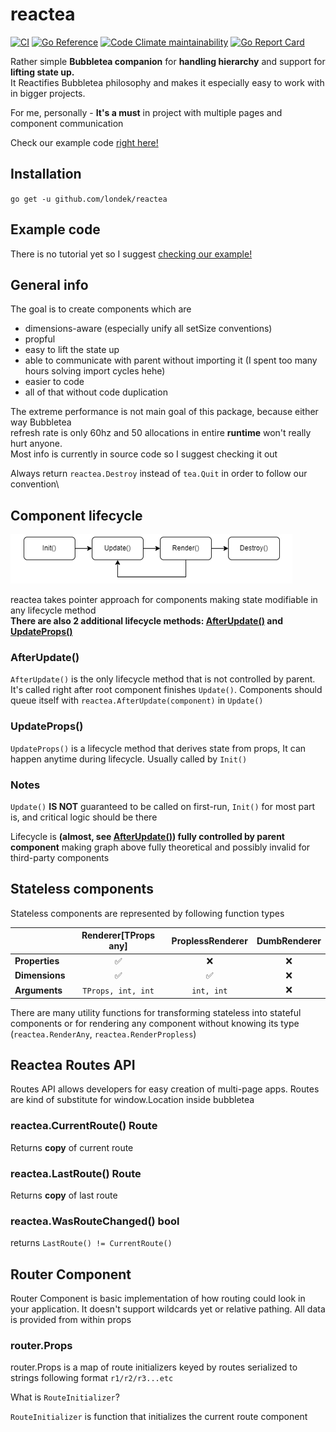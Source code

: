 # reactea

[![CI](https://github.com/Londek/reactea/actions/workflows/ci.yml/badge.svg)](https://github.com/Londek/reactea/actions/workflows/ci.yml)
[![Go Reference](https://pkg.go.dev/badge/github.com/londek/reactea.svg)](https://pkg.go.dev/github.com/londek/reactea)
[![Code Climate maintainability](https://img.shields.io/codeclimate/maintainability-percentage/Londek/reactea)](https://img.shields.io/codeclimate/maintainability-percentage/Londek/reactea)
[![Go Report Card](https://goreportcard.com/badge/github.com/londek/reactea)](https://goreportcard.com/report/github.com/londek/reactea)

Rather simple **Bubbletea companion** for **handling hierarchy** and support for **lifting state up.**\
It Reactifies Bubbletea philosophy and makes it especially easy to work with in bigger projects.

For me, personally - **It's a must** in project with multiple pages and component communication

Check our example code [right here!](/example)

## Installation

`go get -u github.com/londek/reactea`

## Example code

There is no tutorial yet so I suggest [checking our example!](/example)

## General info

The goal is to create components which are

- dimensions-aware (especially unify all setSize conventions)
- propful
- easy to lift the state up
- able to communicate with parent without importing it (I spent too many hours solving import cycles hehe)
- easier to code
- all of that without code duplication

The extreme performance is not main goal of this package, because either way Bubbletea\
refresh rate is only 60hz and 50 allocations in entire **runtime** won't really hurt anyone.\
Most info is currently in source code so I suggest checking it out

Always return `reactea.Destroy` instead of `tea.Quit` in order to follow our convention\

## Component lifecycle

![Component lifecycle image](.github/lifecycle-diagram.png)

reactea takes pointer approach for components
making state modifiable in any lifecycle method\
**There are also 2 additional lifecycle methods: [AfterUpdate()](#afterupdate) and [UpdateProps()](#updateprops)**

### AfterUpdate()

`AfterUpdate()` is the only lifecycle method that is not controlled by parent. It's called right after root component finishes `Update()`. Components should queue itself with `reactea.AfterUpdate(component)` in `Update()`

### UpdateProps()

`UpdateProps()` is a lifecycle method that derives state from props, It can happen anytime during lifecycle. Usually called by `Init()`

### Notes

`Update()` **IS NOT** guaranteed to be called on first-run, `Init()` for most part is, and critical logic should be there

Lifecycle is **(almost, see [AfterUpdate()](#afterupdate)) fully controlled by parent component** making graph above fully theoretical and possibly invalid for third-party components

## Stateless components

Stateless components are represented by following function types

|                | Renderer[TProps any]     | ProplessRenderer   | DumbRenderer  |
|----------------|:------------------------:|:------------------:|:-------------:|
| **Properties** | ✅                       | ❌                | ❌            |
| **Dimensions** | ✅                       | ✅                | ❌            |
| **Arguments** | `TProps, int, int`        | `int, int`         | ❌            |

There are many utility functions for transforming stateless into stateful components or for rendering any component without knowing its type (`reactea.RenderAny`, `reactea.RenderPropless`)

## Reactea Routes API

Routes API allows developers for easy creation of multi-page apps.
Routes are kind of substitute for window.Location inside bubbletea

### reactea.CurrentRoute() Route

Returns **copy** of current route

### reactea.LastRoute() Route

Returns **copy** of last route

### reactea.WasRouteChanged() bool

returns `LastRoute() != CurrentRoute()`

## Router Component

Router Component is basic implementation of how routing could look in your application.
It doesn't support wildcards yet or relative pathing. All data is provided from within props

### router.Props

router.Props is a map of route initializers keyed by routes serialized to strings following format `r1/r2/r3...etc`

What is `RouteInitializer`?

`RouteInitializer` is function that initializes the current route component
